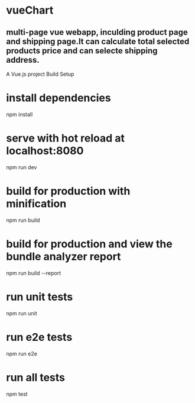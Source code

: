 # vueChart 
## multi-page vue webapp, inculding product page and shipping page.It can calculate total selected products price and can selecte shipping address.

A Vue.js project
Build Setup

# install dependencies
npm install

# serve with hot reload at localhost:8080
npm run dev

# build for production with minification
npm run build

# build for production and view the bundle analyzer report
npm run build --report

# run unit tests
npm run unit

# run e2e tests
npm run e2e

# run all tests
npm test
